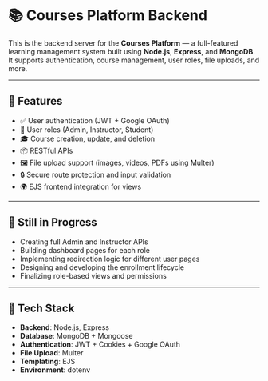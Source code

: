 # 📚 Courses Platform Backend

This is the backend server for the **Courses Platform** — a full-featured learning management system built using **Node.js**, **Express**, and **MongoDB**. It supports authentication, course management, user roles, file uploads, and more.

---

## 🚀 Features

- ✅ User authentication (JWT + Google OAuth)
- 👤 User roles (Admin, Instructor, Student)
- 🎓 Course creation, update, and deletion
- 📦 RESTful APIs
- 🖼️ File upload support (images, videos, PDFs using Multer)
- 🔒 Secure route protection and input validation
- 🌍 EJS frontend integration for views 

---

## 🚧 Still in Progress

- Creating full Admin and Instructor APIs
- Building dashboard pages for each role
- Implementing redirection logic for different user pages
- Designing and developing the enrollment lifecycle
- Finalizing role-based views and permissions

---

## 🧱 Tech Stack

- **Backend**: Node.js, Express
- **Database**: MongoDB + Mongoose
- **Authentication**: JWT + Cookies + Google OAuth
- **File Upload**: Multer
- **Templating**: EJS
- **Environment**: dotenv
